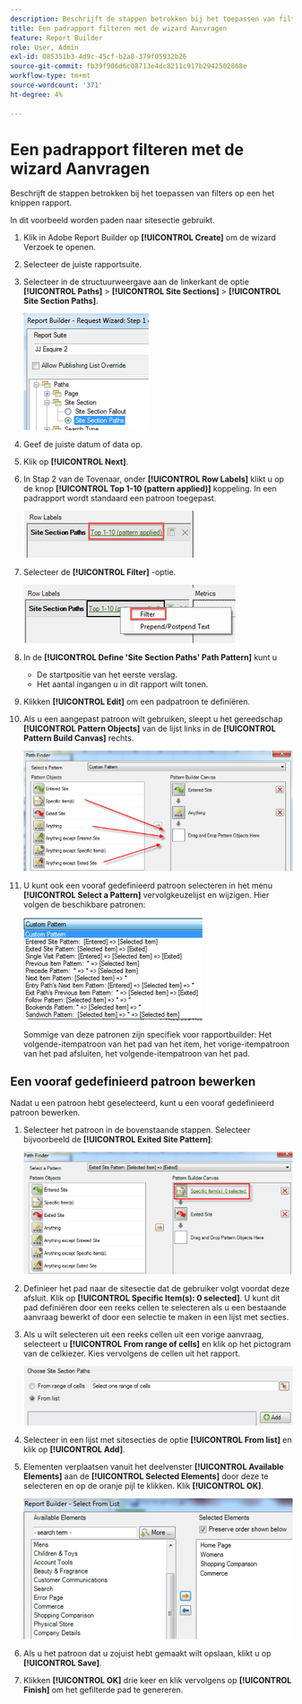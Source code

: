 ```yaml
---
description: Beschrijft de stappen betrokken bij het toepassen van filters op een het knippen rapport.
title: Een padrapport filteren met de wizard Aanvragen
feature: Report Builder
role: User, Admin
exl-id: 085351b3-4d9c-45cf-b2a8-379f05932b26
source-git-commit: fb39f906d6c08713e4dc8211c917b2942502868e
workflow-type: tm+mt
source-wordcount: '371'
ht-degree: 4%

---
```


# Een padrapport filteren met de wizard Aanvragen

Beschrijft de stappen betrokken bij het toepassen van filters op een het knippen rapport.

In dit voorbeeld worden paden naar sitesectie gebruikt.

1. Klik in Adobe Report Builder op **[!UICONTROL Create]** om de wizard Verzoek te openen.
1. Selecteer de juiste rapportsuite.
1. Selecteer in de structuurweergave aan de linkerkant de optie **[!UICONTROL Paths]** > **[!UICONTROL Site Sections]** > **[!UICONTROL Site Section Paths]**.

   ![Schermafbeelding met geselecteerde paden voor sitesectie.](assets/site_section_path_1.png)

1. Geef de juiste datum of data op.

1. Klik op **[!UICONTROL Next]**.

1. In Stap 2 van de Tovenaar, onder **[!UICONTROL Row Labels]** klikt u op de knop **[!UICONTROL Top 1-10 (pattern applied)]** koppeling. In een padrapport wordt standaard een patroon toegepast.

   ![Screenshot met het standaardpadpatroon.](assets/site_section_path_2.png)

1. Selecteer de **[!UICONTROL Filter]** -optie.

   ![Schermopname die de optie Filter markeert.](assets/filter_option.png)

1. In de **[!UICONTROL Define 'Site Section Paths' Path Pattern]** kunt u
   * De startpositie van het eerste verslag.
   * Het aantal ingangen u in dit rapport wilt tonen.
1. Klikken **[!UICONTROL Edit]** om een padpatroon te definiëren.

1. Als u een aangepast patroon wilt gebruiken, sleept u het gereedschap **[!UICONTROL Pattern Objects]** van de lijst links in de **[!UICONTROL Pattern Build Canvas]** rechts.

   ![](assets/custom_pattern.png)

1. U kunt ook een vooraf gedefinieerd patroon selecteren in het menu **[!UICONTROL Select a Pattern]** vervolgkeuzelijst en wijzigen. Hier volgen de beschikbare patronen:

   ![](assets/select_a_pattern.png)

   Sommige van deze patronen zijn specifiek voor rapportbuilder: Het volgende-itempatroon van het pad van het item, het vorige-itempatroon van het pad afsluiten, het volgende-itempatroon van het pad.

## Een vooraf gedefinieerd patroon bewerken

Nadat u een patroon hebt geselecteerd, kunt u een vooraf gedefinieerd patroon bewerken.

1. Selecteer het patroon in de bovenstaande stappen. Selecteer bijvoorbeeld de **[!UICONTROL Exited Site Pattern]**:

   ![Schermafbeelding die het geselecteerde patroon markeert.](assets/exited_site_pattern.png)

1. Definieer het pad naar de sitesectie dat de gebruiker volgt voordat deze afsluit. Klik op **[!UICONTROL Specific Item(s): 0 selected]**. U kunt dit pad definiëren door een reeks cellen te selecteren als u een bestaande aanvraag bewerkt of door een selectie te maken in een lijst met secties.

1. Als u wilt selecteren uit een reeks cellen uit een vorige aanvraag, selecteert u **[!UICONTROL From range of cells]** en klik op het pictogram van de celkiezer. Kies vervolgens de cellen uit het rapport.

   ![Screenshot met de opties die u kunt kiezen uit een reeks cellen of uit een lijst.](assets/choose_site_section_paths.png)

1. Selecteer in een lijst met sitesecties de optie **[!UICONTROL From list]** en klik op **[!UICONTROL Add]**.

1. Elementen verplaatsen vanuit het deelvenster **[!UICONTROL Available Elements]** aan de **[!UICONTROL Selected Elements]** door deze te selecteren en op de oranje pijl te klikken. Klik **[!UICONTROL OK]**.

   ![Screenshot met de beschikbare elementen en de geselecteerde elementen.](assets/move_site_section_elements.png)

1. Als u het patroon dat u zojuist hebt gemaakt wilt opslaan, klikt u op **[!UICONTROL Save]**.

1. Klikken **[!UICONTROL OK]** drie keer en klik vervolgens op **[!UICONTROL Finish]** om het gefilterde pad te genereren.
